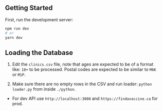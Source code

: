 ## Getting Started

First, run the development server:

```bash
npm run dev
# or
yarn dev
```

## Loading the Database

1. Edit the `clinics.csv` file, note that ages are expected to be of a format like: `18+` to be processed. Postal codes are expected to be similar to `M6K` or `M1P`.

2. Make sure there are no empty rows in the CSV and run loader: `python loader.py` from inside `./python`.

- For dev API use `http://localhost:3000` and `https://findavaccine.ca` for prod.
